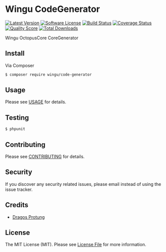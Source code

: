 # Wingu CodeGenerator

[![Latest Version](https://img.shields.io/github/tag/Speicher210/CodeGenerator.svg?style=flat-square)](https://github.com/Speicher210/CodeGenerator/releases)
[![Software License](https://img.shields.io/badge/license-MIT-brightgreen.svg?style=flat-square)](LICENSE.md)
[![Build Status](https://img.shields.io/travis/Speicher210/CodeGenerator/master.svg?style=flat-square)](https://travis-ci.org/Speicher210/CodeGenerator)
[![Coverage Status](https://img.shields.io/scrutinizer/coverage/g/Speicher210/CodeGenerator.svg?style=flat-square)](https://scrutinizer-ci.com/g/Speicher210/CodeGenerator/code-structure)
[![Quality Score](https://img.shields.io/scrutinizer/g/Speicher210/CodeGenerator.svg?style=flat-square)](https://scrutinizer-ci.com/g/Speicher210/CodeGenerator)
[![Total Downloads](https://img.shields.io/packagist/dt/wingu/code-generator.svg?style=flat-square)](https://packagist.org/packages/wingu/code-generator)

Wingu OctopusCore CoreGenerator

## Install

Via Composer

``` bash
$ composer require wingu/code-generator
```

## Usage

Please see [USAGE](docs/usage.md) for details.

## Testing

``` bash
$ phpunit
```

## Contributing

Please see [CONTRIBUTING](CONTRIBUTING.md) for details.

## Security

If you discover any security related issues, please email instead of using the issue tracker.

## Credits

- [Dragos Protung](https://github.com/dragosprotung)

## License

The MIT License (MIT). Please see [License File](LICENSE.md) for more information.
